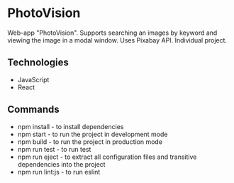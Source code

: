 # PhotoVision

Web-app "PhotoVision". Supports searching an images by keyword and viewing the image in a modal window. Uses Pixabay API. Individual project.

## Technologies

- JavaScript
- React

## Commands

- npm install - to install dependencies
- npm start - to run the project in development mode
- npm build - to run the project in production mode
- npm run test - to run test
- npm run eject - to extract all configuration files and transitive dependencies into the project
- npm run lint:js - to run eslint
